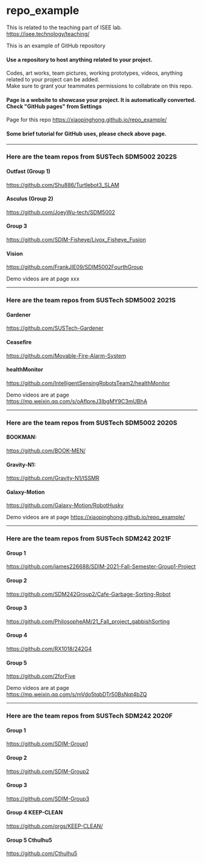 # repo_example

This is related to the teaching part of ISEE lab. https://isee.technology/teaching/

This is an example of GitHub repository  
#### Use a repository to host anything related to your project.
Codes, art works, team pictures, working prototypes, videos, anything related to your project can be added.  
Make sure to grant your teammates permissions to collabrate on this repo.

#### Page is a website to showcase your project. It is automatically converted. Check "GitHub pages" from Settings
Page for this repo https://xiaopinghong.github.io/repo_example/  

#### Some brief tutorial for GitHub uses, please check above page.
------
### Here are the team repos from SUSTech SDM5002 2022S
#### Outfast (Group 1)
https://github.com/Shu886/Turtlebot3_SLAM
#### Asculus (Group 2)
https://github.com/JoeyWu-tech/SDM5002
#### Group 3
https://github.com/SDIM-Fisheye/Livox_Fisheye_Fusion
#### Vision
https://github.com/FrankJIE09/SDIM5002FourthGroup


Demo videos are at page xxx

------
### Here are the team repos from SUSTech SDM5002 2021S
#### Gardener
https://github.com/SUSTech-Gardener
#### Ceasefire
https://github.com/Movable-Fire-Alarm-System
#### healthMonitor
https://github.com/IntelligentSensingRobotsTeam2/healthMonitor

Demo videos are at page https://mp.weixin.qq.com/s/oAfIpreJ3IbgMY9C3mUBhA

------
### Here are the team repos from SUSTech SDM5002 2020S
#### BOOKMAN:  
https://github.com/BOOK-MEN/
#### Gravity-N1:  
https://github.com/Gravity-N1/ISSMR
#### Galaxy-Motion
https://github.com/Galaxy-Motion/RobotHusky

Demo videos are at page https://xiaopinghong.github.io/repo_example/  

------
### Here are the team repos from SUSTech SDM242 2021F
#### Group 1  
https://github.com/james226688/SDIM-2021-Fall-Semester-Group1-Project
#### Group 2 
https://github.com/SDM242Group2/Cafe-Garbage-Sorting-Robot
#### Group 3
https://github.com/PhilosopheAM/21_Fall_project_gabbishSorting
#### Group 4
https://github.com/RX1018/242G4
#### Group 5
https://github.com/2forFive

Demo videos are at page https://mp.weixin.qq.com/s/mVdo5tqbDTr50BsNqt4bZQ

------
### Here are the team repos from SUSTech SDM242 2020F
#### Group 1  
https://github.com/SDIM-Group1
#### Group 2 
https://github.com/SDIM-Group2
#### Group 3
https://github.com/SDIM-Group3
#### Group 4 KEEP-CLEAN
https://github.com/orgs/KEEP-CLEAN/
#### Group 5 Cthulhu5
https://github.com/Cthulhu5
